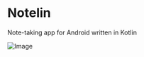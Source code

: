 # Notelin
Note-taking app  for Android written in Kotlin

![Image](https://raw.githubusercontent.com/ImangazalievM/Notelin/master/art/banner.png)
